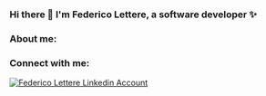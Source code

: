 <h3 align="left">Hi there 👋 I'm Federico Lettere, a software developer ✨</h3>
<h3 align="left">About me:</h3>
<h3 align="left">Connect with me:</h3>
<p align="left">
<a href="https://it.linkedin.com/in/federico-lettere-418517162" target="blank">
  <img align="center" src="https://img.shields.io/badge/LinkedIn-0077B5?style=for-the-badge&logo=linkedin&logoColor=white" alt="Federico Lettere Linkedin Account" />
</a>
</p>


<!--
**flettere/flettere** is a ✨ _special_ ✨ repository because its `README.md` (this file) appears on your GitHub profile.

Here are some ideas to get you started:

- 🔭 I’m currently working on ...
- 🌱 I’m currently learning ...
- 👯 I’m looking to collaborate on ...
- 🤔 I’m looking for help with ...
- 💬 Ask me about ...
- 📫 How to reach me: ...
- 😄 Pronouns: ...
- ⚡ Fun fact: ...
-->
